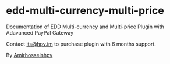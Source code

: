 # edd-multi-currency-multi-price
Documentation of EDD Multi-currency and Multi-price Plugin with Adavanced PayPal Gateway

Contact its@hpv.im to purchase plugin with 6 months support.

By [Amirhosseinhpv](https://amirhosseinhpv.com/)

